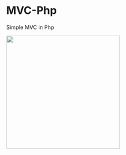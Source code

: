 # MVC-Php
Simple MVC in Php

<img src="https://upload.wikimedia.org/wikipedia/commons/thumb/a/a0/MVC-Process.svg/1200px-MVC-Process.svg.png" width="300">
